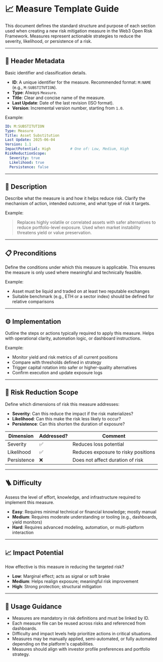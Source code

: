 # 📈 Measure Template Guide

This document defines the standard structure and purpose of each section used when creating a new risk mitigation measure in the Web3 Open Risk Framework. Measures represent actionable strategies to reduce the severity, likelihood, or persistence of a risk.

---

## 🧾 Header Metadata

Basic identifier and classification details.

- **ID**: A unique identifier for the measure. Recommended format: `M:NAME` (e.g., `M:SUBSTITUTION`).
- **Type**: Always `Measure`.
- **Title**: Clear and concise name of the measure.
- **Last Update**: Date of the last revision (ISO format).
- **Version**: Incremental version number, starting from `1.0`.

Example:

```yaml
ID: M:SUBSTITUTION
Type: Measure
Title: Asset Substitution
Last Update: 2025-06-04
Version: 1.1
ImpactPotential: High         # One of: Low, Medium, High
RiskReductionScope:
  Severity: true
  Likelihood: true
  Persistence: false
```

---

## 🧠 Description

Describe what the measure is and how it helps reduce risk. Clarify the mechanism of action, intended outcome, and what type of risk it targets.

Example:
> Replaces highly volatile or correlated assets with safer alternatives to reduce portfolio-level exposure. Used when market instability threatens yield or value preservation.

---

## 📋 Preconditions

Define the conditions under which this measure is applicable. This ensures the measure is only used where meaningful and technically feasible.

Example:

- Asset must be liquid and traded on at least two reputable exchanges
- Suitable benchmark (e.g., ETH or a sector index) should be defined for relative comparisons

---

## ⚙️ Implementation

Outline the steps or actions typically required to apply this measure. Helps with operational clarity, automation logic, or dashboard instructions.

Example:

- Monitor yield and risk metrics of all current positions
- Compare with thresholds defined in strategy
- Trigger capital rotation into safer or higher-quality alternatives
- Confirm execution and update exposure logs

---

## 🎯 Risk Reduction Scope

Define which dimensions of risk this measure addresses:

- **Severity**: Can this reduce the impact if the risk materializes?
- **Likelihood**: Can this make the risk less likely to occur?
- **Persistence**: Can this shorten the duration of exposure?

| Dimension   | Addressed? | Comment                             |
| ----------- | ---------- | ----------------------------------- |
| Severity    | ✅          | Reduces loss potential              |
| Likelihood  | ✅          | Reduces exposure to risky positions |
| Persistence | ❌          | Does not affect duration of risk    |

---

## 🪜 Difficulty

Assess the level of effort, knowledge, and infrastructure required to implement this measure.

- **Easy**: Requires minimal technical or financial knowledge; mostly manual
- **Medium**: Requires moderate understanding or tooling (e.g., dashboards, yield monitors)
- **Hard**: Requires advanced modeling, automation, or multi-platform interaction

---

## 📈 Impact Potential

How effective is this measure in reducing the targeted risk?

- **Low**: Marginal effect; acts as signal or soft brake
- **Medium**: Helps realign exposure; meaningful risk improvement
- **High**: Strong protection; structural mitigation

---

## 🧭 Usage Guidance

- Measures are mandatory in risk definitions and must be linked by ID.
- Each measure file can be reused across risks and referenced from dashboards.
- Difficulty and impact levels help prioritize actions in critical situations.
- Measures may be manually applied, semi-automated, or fully automated depending on the platform's capabilities.
- Measures should align with investor profile preferences and portfolio strategy.
